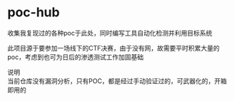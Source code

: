 # poc-hub
收集我复现过的各种poc于此处，同时编写工具自动化检测并利用目标系统

此项目源于要参加一场线下的CTF决赛，由于没有网，故需要平时积累大量的poc，考虑到也可为日后的渗透测试工作加固基础

说明  
当前仓库没有漏洞分析，只有POC，都是经过手动验证过的，可武器化的，开箱即用的
